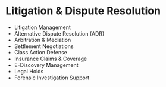 # Litigation & Dispute Resolution

- Litigation Management
- Alternative Dispute Resolution (ADR)
- Arbitration & Mediation
- Settlement Negotiations
- Class Action Defense
- Insurance Claims & Coverage
- E-Discovery Management
- Legal Holds
- Forensic Investigation Support